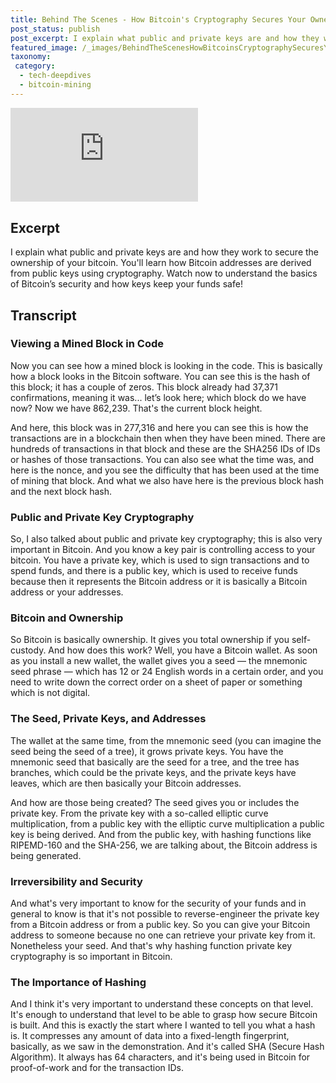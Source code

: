 ```yaml
---
title: Behind The Scenes - How Bitcoin's Cryptography Secures Your Ownership
post_status: publish
post_excerpt: I explain what public and private keys are and how they work to secure the ownership of your bitcoin.
featured_image: /_images/BehindTheScenesHowBitcoinsCryptographySecuresYourOwnership.jpg
taxonomy:
 category:
  - tech-deepdives
  - bitcoin-mining
---
```


<iframe src="https://player.vimeo.com/video/1033155106?badge=0&amp;autopause=0&amp;player_id=0&amp;app_id=58479" frameborder="0" allow="autoplay; fullscreen; picture-in-picture; clipboard-write; encrypted-media" title="Behind The Scenes: How Bitcoin&#039;s Cryptography Secures Your Ownership"></iframe>

<div style="margin-bottom:30px;"></div>

## Excerpt

I explain what public and private keys are and how they work to secure the ownership of your bitcoin. You'll learn how Bitcoin addresses are derived from public keys using cryptography. Watch now to understand the basics of Bitcoin’s security and how keys keep your funds safe!

## Transcript

### Viewing a Mined Block in Code

Now you can see how a mined block is looking in the code. This is basically how a block looks in the Bitcoin software. You can see this is the hash of this block; it has a couple of zeros. This block already had 37,371 confirmations, meaning it was... let’s look here; which block do we have now? Now we have 862,239. That's the current block height.

And here, this block was in 277,316 and here you can see this is how the transactions are in a blockchain then when they have been mined. There are hundreds of transactions in that block and these are the SHA256 IDs of IDs or hashes of those transactions. You can also see what the time was, and here is the nonce, and you see the difficulty that has been used at the time of mining that block. And what we also have here is the previous block hash and the next block hash.

### Public and Private Key Cryptography

So, I also talked about public and private key cryptography; this is also very important in Bitcoin. And you know a key pair is controlling access to your bitcoin. You have a private key, which is used to sign transactions and to spend funds, and there is a public key, which is used to receive funds because then it represents the Bitcoin address or it is basically a Bitcoin address or your addresses.

### Bitcoin and Ownership

So Bitcoin is basically ownership. It gives you total ownership if you self-custody. And how does this work? Well, you have a Bitcoin wallet. As soon as you install a new wallet, the wallet gives you a seed — the mnemonic seed phrase — which has 12 or 24 English words in a certain order, and you need to write down the correct order on a sheet of paper or something which is not digital.

### The Seed, Private Keys, and Addresses

The wallet at the same time, from the mnemonic seed (you can imagine the seed being the seed of a tree), it grows private keys. You have the mnemonic seed that basically are the seed for a tree, and the tree has branches, which could be the private keys, and the private keys have leaves, which are then basically your Bitcoin addresses.

And how are those being created? The seed gives you or includes the private key. From the private key with a so-called elliptic curve multiplication, from a public key with the elliptic curve multiplication a public key is being derived. And from the public key, with hashing functions like RIPEMD-160 and the SHA-256, we are talking about, the Bitcoin address is being generated.

### Irreversibility and Security

And what's very important to know for the security of your funds and in general to know is that it's not possible to reverse-engineer the private key from a Bitcoin address or from a public key. So you can give your Bitcoin address to someone because no one can retrieve your private key from it. Nonetheless your seed. And that's why hashing function private key cryptography is so important in Bitcoin.

### The Importance of Hashing

And I think it's very important to understand these concepts on that level. It's enough to understand that level to be able to grasp how secure Bitcoin is built. And this is exactly the start where I wanted to tell you what a hash is. It compresses any amount of data into a fixed-length fingerprint, basically, as we saw in the demonstration. And it's called SHA (Secure Hash Algorithm). It always has 64 characters, and it's being used in Bitcoin for proof-of-work and for the transaction IDs.
